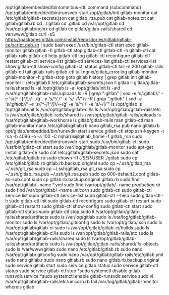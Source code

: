 /opt/gitlab/embedded/bin/omnibus-ctl: command (subcommand)
/opt/gitlab/embedded/bin/runsvdir-start
/opt/gitlab/init gitlab-monitor
cat /etc/gitlab/gitlab-secrets.json
cat gitlab_rsa.pub
cat gitlab-notes.txt
cat gitlab/gitlab.rb
cd ../.gitlab
cd .gitlab
cd /var/opt/gitlab
cd /var/opt/gitlab/nginx
cd gitlab
cd gitlab/gitlab-rails/shared
cd var/www/gitlab
curl -sS https://packages.gitlab.com/install/repositories/gitlab/gitlab-ce/script.deb.sh | sudo bash
exec /usr/bin/gitlab-ctl start
exec gitlab-monitor
gitlab
gitlab -h
gitlab-ctl stop
gitlab-ctl
gitlab-ctl -h
gitlab-ctl cat  gitlab-rails
gitlab-ctl help
gitlab-ctl log
gitlab-ctl reconfigure
gitlab-ctl restart
gitlab-ctl service-list
gitlab-ctl services-list
gitlab-ctl services-list show
gitlab-ctl show-config
gitlab-ctl status
gitlab-ctl tail -n 200 gitlab-rails
gitlab-ctl tail gitlab-rails
gitlab-ctl tail ngnix/gitlab_error.log
gitlab-monitor
gitlab-monitor -h
gitlab-stop
goto gitlab
history | grep gitlab
init gitlab-monitor
ll /etc/gitlab
ll /etc/gitlab/gitlab-secrets.json
ll gitlab
ll gitlab/gitlab-rails/shared
ls -al /opt/gitlab
ls -al /opt/gitlab/init
ls -ald  /var/opt/gitlab/gitlab-rails/uploads
ls -R | grep ":gitlab" | sed -e 's/:gitlab//' -e 's/[^-][^\/]*\//--/g' -e 's/^/ /' -e 's/-/|/'
ls -R | grep ":gitlab" | sed -e 's/:gitlab//' -e 's/[^-][^\/]*\//--/g' -e 's/^/ /' -e 's/-/|/'"
ls /opt/gitlab
ls /opt/gitlab/init
ls /var/opt/gitlab/gitlab-ci/ls
ls /var/opt/gitlab/gitlab-rails/etc
ls /var/opt/gitlab/gitlab-rails/shared
ls /var/opt/gitlab/gitlab-rails/uploads
ls /var/opt/gitlab/gitlab-workhorse
ls gitlab/gitlab-rails
man gitlab-ctl
man gitlab-monitor
nano /etc/gitlab/gitlab.rb
nano gitlab_rsa.pub
nano gitlab.rb
opt/gitlab/embedded/bin/runsvdir-start
service gitlab-ctl stop
ssh-keygen -t rsa -b 4096 -o -a 100 -C mjharris@gitlab_home -f gitlab_rsa
sudo /opt/gitlab/embedded/bin/runsvdir-start
sudo /usr/bin/gitlab-ctl
sudo /usr/bin/gitlab-ctl start
sudo /var/log/gitlab/gitlab-monitor
sudo apt-get install gitlab-ce
sudo cat /etc/gitlab/gitlab-secrets.json
sudo cat /etc/gitlab/gitlab.rb
sudo chown -R $USER:$USER ./gitlab
sudo cp /etc/gitlab/gitlab.rb gitlab.rb.backup.original
sudo cp ~/.ssh/gitlab_rsa ~/.ssh/git_rsa
sudo cp ~/.ssh/gitlab_rsa git_rsa
sudo cp ~/.ssh/gitlab_rsa.pub ~/.ssh/git_rsa.pub
sudo cp 000-default2.conf gitlab-es-sub.conf
sudo cp gitlab.rb.backup.original gitlab.rb
sudo find /var/opt/gitlab/ -name *.yml
sudo find /var/opt/gitlab/ -name *production.rb*
sudo find /var/opt/gitlab/ -name *unicorn*
sudo gitlab-ctl
sudo gitlab-ctl service list
sudo gitlab-ctl service-list
sudo gitlab-ctl --help
sudo gitlab-ctl -h
sudo gitlab-ctl init
sudo gitlab-ctl reconfigure
sudo gitlab-ctl restart
sudo gitlab-ctl restartt
sudo gitlab-ctl show-config
sudo gitlab-ctl start
sudo gitlab-ctl status
sudo gitlab-ctl stop
sudo ll /var/opt/gitlab/gitlab-rails/shared/artifacts
sudo ls /var/log/gitlab
sudo ls /var/log/gitlab/gitlab-monitor
sudo ls /var/opt/gitlab/.gitconfig
sudo ls /var/opt/gitlab/.ssh
sudo ls /var/opt/gitlab/gitlab-ci
sudo ls /var/opt/gitlab/gitlab-ci/builds
sudo ls /var/opt/gitlab/gitlab-ci/ls
sudo ls /var/opt/gitlab/gitlab-rails/etc
sudo ls /var/opt/gitlab/gitlab-rails/shared
sudo ls /var/opt/gitlab/gitlab-rails/shared/artifacts
sudo ls /var/opt/gitlab/gitlab-rails/shared/lfs-objects
sudo ls /var/www/gitlab
sudo nano /etc/gitlab/gitlab.rb
sudo nano /var/opt/gitlab/.gitconfig
sudo nano /var/opt/gitlab/gitlab-rails/etc/gitlab.yml
sudo nano gitlab.r
sudo nano gitlab.rb
sudo nano gitlab.rb.backup.original
sudo service gitlab start
sudo service gitlab status
sudo service gitlab-ctl status
sudo service gitlab-ctl stop
*sudo systemctl disable gitlab-runsvdir.service
*sudo systemctl enable gitlab-runsvdir.service
sudo vi /var/opt/gitlab/gitlab-rails/etc/unicorn.rb
tail /var/log/gitlab/gitlab-monitor
whereis gitlab
